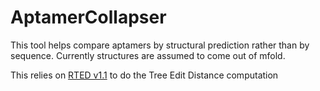# AptamerCollapser

This tool helps compare aptamers by structural prediction rather than by sequence.
Currently structures are assumed to come out of mfold.

This relies on [RTED v1.1](http://www.inf.unibz.it/dis/projects/tree-edit-distance/download.php) to do the Tree Edit Distance computation
